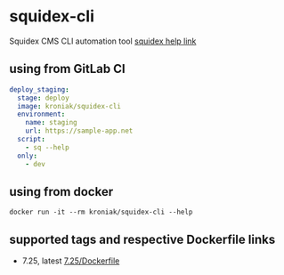 # squidex-cli

Squidex CMS CLI automation tool
[squidex help link](https://docs.squidex.io/02-documentation/developer-guides/automation-tools)

## using from GitLab CI

```yml
deploy_staging:
  stage: deploy
  image: kroniak/squidex-cli
  environment:
    name: staging
    url: https://sample-app.net
  script:
    - sq --help
  only:
    - dev
```

## using from docker

`docker run -it --rm kroniak/squidex-cli --help`

## supported tags and respective Dockerfile links

- 7.25, latest [7.25/Dockerfile](src/7.25/ubuntu20.04/Dockerfile)
